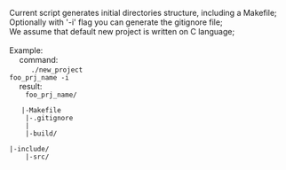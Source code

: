 Current script generates initial directories structure, including a Makefile; <br>
Optionally with '-i' flag you can generate the gitignore file; <br>
We assume that default new project is written on C language; <br>
<br>
Example:												<br>
&emsp;			command: 								<br>
&emsp;&emsp;
<code>
	./new_project foo_prj_name -i
</code><br>
&emsp;
		result:
<br>
<code>
&emsp;&emsp;
			foo_prj_name/
<br>
&emsp;&emsp;
			|-Makefile
<br>
&emsp;&emsp;
			|-.gitignore
<br>
&emsp;&emsp;
			|
<br>
&emsp;&emsp;
			|-build/
<br>
&emsp;&emsp;
			|-include/
<br>
&emsp;&emsp;
			|-src/
</code>
